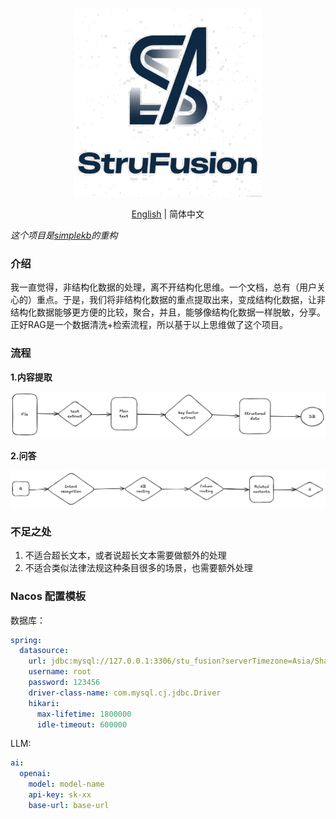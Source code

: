 <div align="center">
  <img src="./tools/transparent.png" width="300" height="300">
</div>

<div align="center">

[English](README_en.md) | 简体中文

</div>

*这个项目是[simplekb](https://github.com/guchengxi1994/simplekb)的重构*

### 介绍

我一直觉得，非结构化数据的处理，离不开结构化思维。一个文档，总有（用户关心的）重点。于是，我们将非结构化数据的重点提取出来，变成结构化数据，让非结构化数据能够更方便的比较，聚合，并且，能够像结构化数据一样脱敏，分享。
正好RAG是一个数据清洗+检索流程，所以基于以上思维做了这个项目。

### 流程

**1.内容提取**


![image](./readme/data-extract.png)

**2.问答**

![image](./readme/qa.png)

### 不足之处

1. 不适合超长文本，或者说超长文本需要做额外的处理  
2. 不适合类似法律法规这种条目很多的场景，也需要额外处理


### Nacos 配置模板

数据库：
```yaml
spring:
  datasource:
    url: jdbc:mysql://127.0.0.1:3306/stu_fusion?serverTimezone=Asia/Shanghai&useUnicode=true&characterEncoding=utf8&characterSetResults=utf8&useSSL=false&allowMultiQueries=true&allowPublicKeyRetrieval=true
    username: root
    password: 123456
    driver-class-name: com.mysql.cj.jdbc.Driver
    hikari:
      max-lifetime: 1800000
      idle-timeout: 600000
```

LLM:

```yaml
ai:
  openai:
    model: model-name
    api-key: sk-xx
    base-url: base-url
```